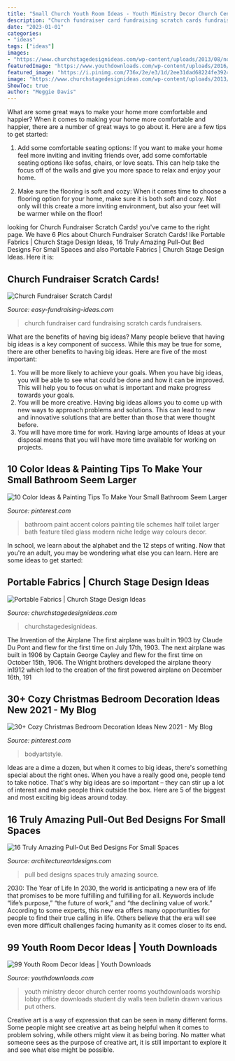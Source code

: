 ```yaml
---
title: "Small Church Youth Room Ideas - Youth Ministry Decor Church Center Rooms Youthdownloads Worship Lobby Office Downloads Student Diy Walls Teen Bulletin Drawn Various Put Others"
description: "Church fundraiser card fundraising scratch cards fundraisers"
date: "2023-01-01"
categories:
- "ideas"
tags: ["ideas"]
images:
- "https://www.churchstagedesignideas.com/wp-content/uploads/2013/08/noid-easter_2.jpg"
featuredImage: "https://www.youthdownloads.com/wp-content/uploads/2016/02/Cool-youth-room-wall-art-1.jpg"
featured_image: "https://i.pinimg.com/736x/2e/e3/1d/2ee31dad68224fe39242e632cf1ada29.jpg"
image: "https://www.churchstagedesignideas.com/wp-content/uploads/2013/08/noid-easter_2.jpg"
ShowToc: true
author: "Meggie Davis"
---
```



What are some great ways to make your home more comfortable and happier?
When it comes to making your home more comfortable and happier, there are a number of great ways to go about it. Here are a few tips to get started:
1. Add some comfortable seating options: If you want to make your home feel more inviting and inviting friends over, add some comfortable seating options like sofas, chairs, or love seats. This can help take the focus off of the walls and give you more space to relax and enjoy your home.

2. Make sure the flooring is soft and cozy: When it comes time to choose a flooring option for your home, make sure it is both soft and cozy. Not only will this create a more inviting environment, but also your feet will be warmer while on the floor!


	

		
looking for Church Fundraiser Scratch Cards! you've came to the right page. We have 6 Pics about Church Fundraiser Scratch Cards! like Portable Fabrics | Church Stage Design Ideas, 16 Truly Amazing Pull-Out Bed Designs For Small Spaces and also Portable Fabrics | Church Stage Design Ideas. Here it is:
		
    
## Church Fundraiser Scratch Cards!

<img loading=lazy src="http://www.easy-fundraising-ideas.com/efi-images-v3/prd-sc-church.jpg" onerror="this.onerror=null;this.src='https://tse3.mm.bing.net/th?id=OIP.n1nzY77YGEegVPXbTEDkDwHaGN&amp;pid=15.1';" alt="Church Fundraiser Scratch Cards!">

_Source: easy-fundraising-ideas.com_

>church fundraiser card fundraising scratch cards fundraisers. 

	

What are the benefits of having big ideas?
Many people believe that having big ideas is a key component of success. While this may be true for some, there are other benefits to having big ideas. Here are five of the most important: 
1. You will be more likely to achieve your goals. When you have big ideas, you will be able to see what could be done and how it can be improved. This will help you to focus on what is important and make progress towards your goals. 
2. You will be more creative. Having big ideas allows you to come up with new ways to approach problems and solutions. This can lead to new and innovative solutions that are better than those that were thought before. 
3. You will have more time for work. Having large amounts of Ideas at your disposal means that you will have more time available for working on projects.

    
## 10 Color Ideas &amp; Painting Tips To Make Your Small Bathroom Seem Larger

<img loading=lazy src="https://i.pinimg.com/736x/4d/c4/11/4dc411b6a193eec5a1d71ae01b8fb2ee--small-bathroom-paint-bathroom-accent-wall.jpg" onerror="this.onerror=null;this.src='https://tse2.mm.bing.net/th?id=OIP.DTaqV1KsrVjI2BmCZhAFrgHaJ4&amp;pid=15.1';" alt="10 Color Ideas &amp; Painting Tips To Make Your Small Bathroom Seem Larger">

_Source: pinterest.com_

>bathroom paint accent colors painting tile schemes half toilet larger bath feature tiled glass modern niche ledge way colours decor. 

	

In school, we learn about the alphabet and the 12 steps of writing. Now that you're an adult, you may be wondering what else you can learn. Here are some ideas to get started: 

    
## Portable Fabrics | Church Stage Design Ideas

<img loading=lazy src="https://www.churchstagedesignideas.com/wp-content/uploads/2013/08/noid-easter_2.jpg" onerror="this.onerror=null;this.src='https://tse2.mm.bing.net/th?id=OIP.1OlItjeszqKEEUoH-ujsWAHaEh&amp;pid=15.1';" alt="Portable Fabrics | Church Stage Design Ideas">

_Source: churchstagedesignideas.com_

>churchstagedesignideas. 

	

The Invention of the Airplane
The first airplane was built in 1903 by Claude Du Pont and flew for the first time on July 17th, 1903. The next airplane was built in 1906 by Captain George Cayley and flew for the first time on October 15th, 1906. The Wright brothers developed the airplane theory in1912 which led to the creation of the first powered airplane on December 16th, 191
    
## 30+ Cozy Christmas Bedroom Decoration Ideas New 2021 - My Blog

<img loading=lazy src="https://i.pinimg.com/736x/2e/e3/1d/2ee31dad68224fe39242e632cf1ada29.jpg" onerror="this.onerror=null;this.src='https://tse4.mm.bing.net/th?id=OIP.OJ-20TpgtXGNvtmG4ErnkwHaLJ&amp;pid=15.1';" alt="30+ Cozy Christmas Bedroom Decoration Ideas New 2021 - My Blog">

_Source: pinterest.com_

>bodyartstyle. 

	

Ideas are a dime a dozen, but when it comes to big ideas, there's something special about the right ones. When you have a really good one, people tend to take notice. That's why big ideas are so important – they can stir up a lot of interest and make people think outside the box. Here are 5 of the biggest and most exciting big ideas around today.

    
## 16 Truly Amazing Pull-Out Bed Designs For Small Spaces

<img loading=lazy src="http://www.architectureartdesigns.com/wp-content/uploads/2017/05/13-21-630x450.jpg" onerror="this.onerror=null;this.src='https://tse1.mm.bing.net/th?id=OIP.zD8gZmY5qZtekAlwhhfSiwHaFS&amp;pid=15.1';" alt="16 Truly Amazing Pull-Out Bed Designs For Small Spaces">

_Source: architectureartdesigns.com_

>pull bed designs spaces truly amazing source. 

	

2030: The Year of Life
In 2030, the world is anticipating a new era of life that promises to be more fulfilling and fulfilling for all. Keywords include “life’s purpose,” “the future of work,” and “the declining value of work.” According to some experts, this new era offers many opportunities for people to find their true calling in life. Others believe that the era will see even more difficult challenges facing humanity as it comes closer to its end.

    
## 99 Youth Room Decor Ideas | Youth Downloads

<img loading=lazy src="https://www.youthdownloads.com/wp-content/uploads/2016/02/Cool-youth-room-wall-art-1.jpg" onerror="this.onerror=null;this.src='https://tse3.mm.bing.net/th?id=OIP.otcDVx2DJmO0jkWGRf1xdAHaJ4&amp;pid=15.1';" alt="99 Youth Room Decor Ideas | Youth Downloads">

_Source: youthdownloads.com_

>youth ministry decor church center rooms youthdownloads worship lobby office downloads student diy walls teen bulletin drawn various put others. 

	

Creative art is a way of expression that can be seen in many different forms. Some people might see creative art as being helpful when it comes to problem solving, while others might view it as being boring. No matter what someone sees as the purpose of creative art, it is still important to explore it and see what else might be possible.

